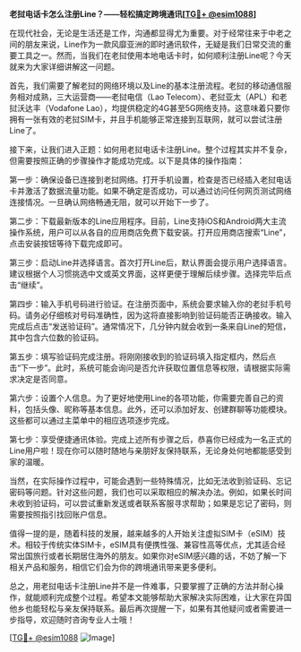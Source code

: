 **老挝电话卡怎么注册Line？——轻松搞定跨境通讯[[TG💪+ @esim1088](https://t.me/s/esim1088)]**

在现代社会，无论是生活还是工作，沟通都显得尤为重要。对于经常往来于中老之间的朋友来说，Line作为一款风靡亚洲的即时通讯软件，无疑是我们日常交流的重要工具之一。然而，当我们在老挝使用本地电话卡时，如何顺利注册Line呢？今天就来为大家详细讲解这一问题。

首先，我们需要了解老挝的网络环境以及Line的基本注册流程。老挝的移动通信服务相对成熟，三大运营商——老挝电信（Lao Telecom）、老挝亚太（APL）和老挝沃达丰（Vodafone Lao），均提供稳定的4G甚至5G网络支持。这意味着只要你拥有一张有效的老挝SIM卡，并且手机能够正常连接到互联网，就可以尝试注册Line了。

接下来，让我们进入正题：如何用老挝电话卡注册Line。整个过程其实并不复杂，但需要按照正确的步骤操作才能成功完成。以下是具体的操作指南：

第一步：确保设备已连接到老挝网络。打开手机设置，检查是否已经插入老挝电话卡并激活了数据流量功能。如果不确定是否成功，可以通过访问任何网页测试网络连接情况。一旦确认网络畅通无阻，就可以开始下一步了。

第二步：下载最新版本的Line应用程序。目前，Line支持iOS和Android两大主流操作系统，用户可以从各自的应用商店免费下载安装。打开应用商店搜索“Line”，点击安装按钮等待下载完成即可。

第三步：启动Line并选择语言。首次打开Line后，默认界面会提示用户选择语言。建议根据个人习惯挑选中文或英文界面，这样更便于理解后续步骤。选择完毕后点击“继续”。

第四步：输入手机号码进行验证。在注册页面中，系统会要求输入你的老挝手机号码。请务必仔细核对号码准确性，因为这将直接影响到验证码能否正确接收。输入完成后点击“发送验证码”。通常情况下，几分钟内就会收到一条来自Line的短信，其中包含六位数的验证码。

第五步：填写验证码完成注册。将刚刚接收到的验证码填入指定框内，然后点击“下一步”。此时，系统可能会询问是否允许获取位置信息等权限，请根据实际需求决定是否同意。

第六步：设置个人信息。为了更好地使用Line的各项功能，你需要完善自己的资料，包括头像、昵称等基本信息。此外，还可以添加好友、创建群聊等功能模块。这些都可以通过主菜单中的相应选项逐步完成。

第七步：享受便捷通讯体验。完成上述所有步骤之后，恭喜你已经成为一名正式的Line用户啦！现在你可以随时随地与亲朋好友保持联系，无论身处何地都能感受到家的温暖。

当然，在实际操作过程中，可能会遇到一些特殊情况，比如无法收到验证码、忘记密码等问题。针对这些问题，我们也可以采取相应的解决办法。例如，如果长时间未收到验证码，可以尝试重新发送或者联系客服寻求帮助；如果是忘记了密码，则需要按照指引找回账户信息。

值得一提的是，随着科技的发展，越来越多的人开始关注虚拟SIM卡（eSIM）技术。相较于传统实体SIM卡，eSIM具有便携性强、兼容性高等优点，尤其适合经常出国旅行或者长期居住海外的朋友。如果你对eSIM感兴趣的话，不妨了解一下相关产品和服务，相信它们会为你的跨境通讯带来更多便利。

总之，用老挝电话卡注册Line并不是一件难事，只要掌握了正确的方法并耐心操作，就能顺利完成整个过程。希望本文能够帮助大家解决实际困难，让大家在异国他乡也能轻松与亲友保持联系。最后再次提醒一下，如果有其他疑问或者需要进一步指导，欢迎随时咨询专业人士哦！

[[TG💪+ @esim1088](https://t.me/s/esim1088) ![Image](https://i.postimg.cc/4NQfJmqS/Snipaste-2025-05-13-00-14-12.png)]